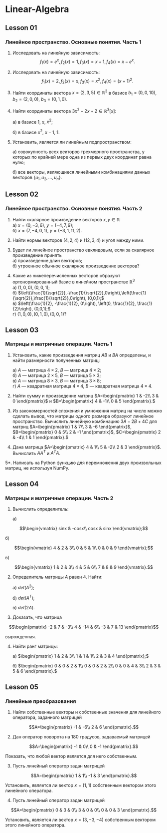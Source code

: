# Linear-Algebra

## Lesson 01
### Линейное пространство. Основные понятия. Часть 1

1. Исследовать на линейную зависимость:
$$f_{1}(x)=e^{x}, f_{2}(x)=1, f_{3}(x)=x+1, f_{4}(x)=x-e^{x}.$$

2. Исследовать на линейную зависимость:
$$f_{1}(x)=2, f_{2}(x)=x, f_{3}(x)=x^{2}, f_{4}(x)=(x+1)^{2}.$$

3. Найти координаты вектора $x = (2, 3, 5)\in \mathbb{R}^{3}$ в базисе $b_{1}=(0, 0, 10)$, $b_{2}=(2, 0, 0)$, $b_{3}=(0, 1, 0)$.

4. Найти координаты вектора $3x^{2}-2x+2\in\mathbb{R}^{3}[x]$:

    а) в базисе $1$, $x$, $x^{2}$;

    б) в базисе $x^{2}$, $x-1$, $1$.

5. Установить, является ли линейным подпространством:

    а) совокупность всех векторов трехмерного пространства, у которых по крайней мере одна из первых двух координат равна нулю;
    
    б) все векторы, являющиеся линейными комбинациями данных векторов $\{u_{1}, u_{2}, ..., u_{n}\}$.

## Lesson 02
### Линейное пространство. Основные понятия. Часть 2

1. Найти скалярное произведение векторов $x, y \in \mathbb{R}$  
    а) $x=(0,-3, 6),~y=(-4, 7, 9);$  
    б) $x=(7, -4, 0, 1),~y=(-3, 1, 11, 2).$

2. Найти нормы векторов $(4, 2, 4)$ и $(12, 3, 4)$ и угол между ними.

3. Будет ли линейное пространство евклидовым, если за скалярное произведение принять  
    а) произведение длин векторов;  
    б) утроенное обычное скалярное произведение векторов?

4. Какие из нижеперечисленных векторов образуют ортонормированный базис в линейном пространстве $\mathbb{R}^{3}$  
    а) $(1,0,0),(0,0,1);$  
    б) $\left(\frac{1}{\sqrt{2}},-\frac{1}{\sqrt{2}},0\right),\left(\frac{1}{\sqrt{2}},\frac{1}{\sqrt{2}},0\right), (0,0,1);$  
    в) $\left(\frac{1}{2}, -\frac{1}{2}, 0\right), \left(0, \frac{1}{2}, \frac{1}{2}\right), (0,0,1);$  
    г) $(1,0,0),(0,1,0),(0,0,1)?$ 

## Lesson 03
### Матрицы и матричные операции. Часть 1

1. Установить, какие произведения матриц $AB$ и $BA$ определены, и найти размерности полученных матриц:

   а) $A$ — матрица $4\times 2$, $B$ — матрица $4\times 2$;  
   б) $A$ — матрица $2\times 5$, $B$ — матрица $5\times 3$;  
   в) $A$ — матрица $8\times 3$, $B$ — матрица $3\times 8$;  
   г) $A$ — квадратная матрица $4\times 4$, $B$ — квадратная матрица $4\times 4$.  

2. Найти сумму и произведение матриц $A=\begin{pmatrix}
1 & -2\\ 
3 & 0
\end{pmatrix}$ и $B=\begin{pmatrix}
4 & -1\\ 
0 & 5
\end{pmatrix}.$

3. Из закономерностей сложения и умножения матриц на число можно сделать вывод, что матрицы одного размера образуют линейное пространство. Вычислить линейную комбинацию $3A-2B+4C$ для матриц $A=\begin{pmatrix}
1 & 7\\ 
3 & -6
\end{pmatrix}$, $B=\begin{pmatrix}
0 & 5\\ 
2 & -1
\end{pmatrix}$, $C=\begin{pmatrix}
2 & -4\\ 
1 & 1
\end{pmatrix}.$

4. Дана матрица $A=\begin{pmatrix}
4 & 1\\ 
5 & -2\\ 
2 & 3
\end{pmatrix}$.
Вычислить $AA^{T}$ и $A^{T}A$.

5*. Написать на Python функцию для перемножения двух произвольных матриц, не используя NumPy.

## Lesson 04
### Матрицы и матричные операции. Часть 2

1. Вычислить определитель:  

   a)

$$\begin{vmatrix}
sinx & -cosx\\ 
cosx & sinx
\end{vmatrix};$$

   б)
    
$$\begin{vmatrix}
4 & 2 & 3\\ 
0 & 5 & 1\\ 
0 & 0 & 9
\end{vmatrix};$$
    
   в)

$$\begin{vmatrix}
1 & 2 & 3\\ 
4 & 5 & 6\\ 
7 & 8 & 9
\end{vmatrix}.$$

2. Определитель матрицы $A$ равен $4$. Найти:

   а) $det(A^{2})$;
    
   б) $det(A^{T})$;
    
   в) $det(2A)$. 

3.  Доказать, что матрица

$$\begin{pmatrix}
-2 & 7 & -3\\ 
4 & -14 & 6\\ 
-3 & 7 & 13
\end{pmatrix}$$
   
вырожденная.

4. Найти ранг матрицы:

   а) $\begin{pmatrix}
1 & 2 & 3\\ 
1 & 1 & 1\\ 
2 & 3 & 4
\end{pmatrix};$

   б) $\begin{pmatrix}
0 & 0 & 2 & 1\\ 
0 & 0 & 2 & 2\\ 
0 & 0 & 4 & 3\\ 
2 & 3 & 5 & 6
\end{pmatrix}.$

## Lesson 05
### Линейные преобразования

1. Найти собственные векторы и собственные значения для линейного оператора, заданного матрицей

$$A=\begin{pmatrix}
-1 & -6\\ 
2 & 6
\end{pmatrix}.$$

2. Дан оператор поворота на 180 градусов, задаваемый матрицей 

$$A=\begin{pmatrix}
-1 & 0\\ 
0 & -1
\end{pmatrix}.$$

Показать, что любой вектор является для него собственным.

3. Пусть линейный оператор задан матрицей

$$A=\begin{pmatrix}
1 & 1\\ 
-1 & 3
\end{pmatrix}.$$

Установить, является ли вектор $x=(1,1)$ собственным вектором этого линейного оператора.

4. Пусть линейный оператор задан матрицей

$$A=\begin{pmatrix}
0 & 3 & 0\\ 
3 & 0 & 0\\
0 & 0 & 3
\end{pmatrix}.$$

Установить, является ли вектор $x=(3, -3, -4)$ собственным вектором этого линейного оператора.
